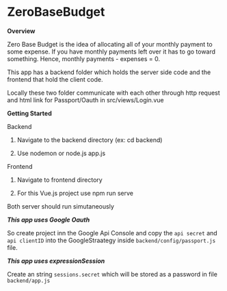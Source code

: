 # ZeroBaseBudget

**Overview**

Zero Base Budget is the idea of allocating all of your monthly payment to some expense.  If you have monthly payments left over it has to go toward something.  Hence,   monthly payments - expenses = 0.



This app has a backend folder which holds the server side code and the frontend that hold the client code.  

Locally these two folder communicate with each other through http request and html link for Passport/Oauth in src/views/Login.vue

**Getting Started**

Backend


1. Navigate to the backend directory (ex: cd backend)

2. Use nodemon or node.js app.js 

Frontend

1. Navigate to frontend directory

2. For this Vue.js project use npm run serve

Both server should run simutaneously

***This app uses Google Oauth***

So create project inn the Google Api Console and copy the ```api secret``` and ```api clientID``` into the GoogleStraategy inside ```backend/config/passport.js``` file.  

***This app uses expressionSession***

Create an string  ```sessions.secret``` which will be stored as a password in file ```backend/app.js```
